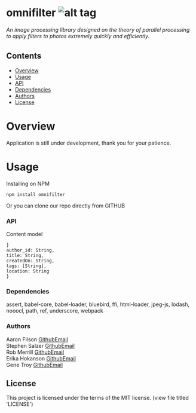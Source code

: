 # omnifilter        ![alt tag](https://travis-ci.org/ocgears/omnifilter.svg?branch=master)
###### An image processing library designed on the theory of parallel processing to apply filters to photos extremely quickly and efficiently.

## Contents
+   [Overview](https://github.com/ocgears/omnifilter#overview)
+   [Usage](https://github.com/ocgears/omnifilter#usage)
+   [API](https://github.com/ocgears/omnifilter#api)
+   [Dependencies](https://github.com/ocgears/omnifilter#dependencies)
+   [Authors](https://github.com/ocgears/omnifilter#authors)
+   [License](https://github.com/ocgears/omnifilter#license)

# Overview
Application is still under development, thank you for your patience.

# Usage
Installing on NPM
```
npm install omnifilter
```

Or you can clone our repo directly from GITHUB

### API
Content model
```
}
author_id: String,
title: String,
createdOn: String,
tags: [String],
location: String
}
```

### Dependencies
assert,
babel-core,
babel-loader,
bluebird,
ffi,
html-loader,
jpeg-js,
lodash,
nooocl,
path,
ref,
underscore,
webpack

### Authors
Aaron Filson [Github](https://github.com/aaronfilson)[Email](aaronfilson@gmail.com)<br/>
Stephen Salzer [Github](https://github.com/scoobahsteve)[Email](stephen.r.salzer@gmail.com)</br>
Rob Merrill [Github](https://github.com/robgmerrill)[Email](robgmerrill@gmail.com)</br>
Erika Hokanson [Github](https://github.com/erikawho)[Email](erika@erikawho.com)<br>
Gene Troy [Github](https://github.com/energene)[Email](genetroy@hotmail.com)<br/>

## License

This project is licensed under the terms of the MIT license. (view file titled 'LICENSE')
